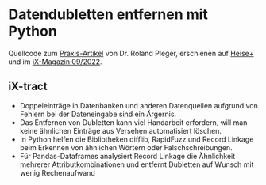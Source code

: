 # Datendubletten entfernen mit Python

Quellcode zum [Praxis-Artikel](https://www.heise.de/select/ix/2022/82212612504066891412) von Dr. Roland Pleger, erschienen auf [Heise+](https://www.heise.de/select/ix/2022/9/2212612504066891412) und im [iX-Magazin 09/2022](https://www.heise.de/select/ix/2022/9). 

## iX-tract
- Doppeleinträge in Datenbanken und anderen Datenquellen aufgrund von Fehlern bei der Dateneingabe sind ein Ärgernis.
- Das Entfernen von Dubletten kann viel Handarbeit erfordern, will man keine ähnlichen Einträge aus Versehen automatisiert löschen.
- In Python helfen die Bibliotheken difflib, RapidFuzz und Record Linkage beim Erkennen von ähnlichen Wörtern oder Falschschreibungen.
- Für Pandas-Dataframes analysiert Record Linkage die Ähnlichkeit mehrerer Attributkombinationen und entfernt Dubletten auf Wunsch mit wenig Rechenaufwand
